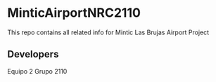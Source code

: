 # MinticAirportNRC2110

This repo contains all related info for Mintic Las Brujas Airport Project


## Developers

Equipo 2 Grupo 2110
